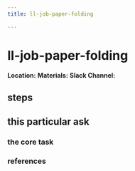 ```yaml
---
title: ll-job-paper-folding

---
```


# ll-job-paper-folding

**Location:** 
**Materials:** 
**Slack Channel:** 

## steps

## this particular ask

### the core task

### references